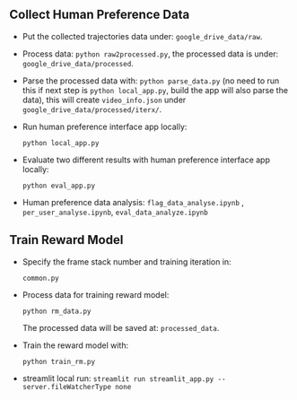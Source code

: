## Collect Human Preference Data

* Put the collected trajectories data under: `google_drive_data/raw`.

* Process data: `python raw2processed.py`, the processed data is under: `google_drive_data/processed`.

* Parse the processed data with: `python parse_data.py` (no need to run this if next step is `python local_app.py`, build the app will also parse the data), this will create `video_info.json` under `google_drive_data/processed/iterx/`.

* Run human preference interface app locally:

  `python local_app.py`

* Evaluate two different results with human preference interface app locally:

  `python eval_app.py`

* Human preference data analysis: `flag_data_analyse.ipynb` , `per_user_analyse.ipynb`, `eval_data_analyze.ipynb`

## Train Reward Model

* Specify the frame stack number and training iteration in:

  `common.py`

* Process data for training reward model:

  `python rm_data.py`

  The processed data will be saved at: `processed_data`.

* Train the reward model with:

  `python train_rm.py`

  






* streamlit local run:
  `streamlit run streamlit_app.py --server.fileWatcherType none`

